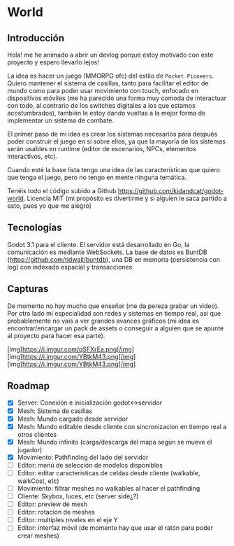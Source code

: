 # World

## Introducción

Hola! me he animado a abrir un devlog porque estoy motivado con este proyecto y espero llevarlo lejos!

La idea es hacer un juego (MMORPG ofc) del estilo de `Pocket Pioneers`. Quiero mantener el sistema de casillas, tanto para facilitar el editor de mundo como para poder usar movimiento con touch, enfocado en dispositivos móviles (me ha parecido una forma muy comoda de interactuar con todo, al contrario de los switches digitales a los que estamos acostumbrados), también le estoy dando vueltas a la mejor forma de implementar un sistema de combate.

El primer paso de mi idea es crear los sistemas necesarios para después poder construir el juego en sí sobre ellos, ya que la mayoría de los sistemas serán usables en runtime (editor de escenarios, NPCs, elementos interactivos, etc).

Cuando esté la base lista tengo una idea de las características que quiero que tenga el juego, pero no tengo en mente ninguna temática.

Tenéis todo el código subido a Github https://github.com/kidandcat/godot-world. Licencia MIT (mi propósito es divertirme y si alguien le saca partido a esto, pues yo que me alegro)

## Tecnologías

Godot 3.1 para el cliente. El servidor está desarrollado en Go, la comunicación es mediante WebSockets. La base de datos es BuntDB (https://github.com/tidwall/buntdb), una DB en memoria (persistencia con log) con indexado espacial y transacciones.

## Capturas

De momento no hay mucho que enseñar (me da pereza grabar un video). Por otro lado mi especialidad son redes y sistemas en tiempo real, asi que probablemente no vais a ver grandes avances gráficos (mi idea es encontrar/encargar un pack de assets o conseguir a alguien que se apunte al proyecto para hacer esa parte). 

[img]https://i.imgur.com/qSFXrEa.png[/img]
[img]https://i.imgur.com/YBtkM43.png[/img]
[img]https://i.imgur.com/YBtkM43.png[/img]

## Roadmap

- [x] Server: Conexión e inicialización godot<->servidor
- [x] Mesh: Sistema de casillas
- [x] Mesh: Mundo cargado desde servidor
- [x] Mesh: Mundo editable desde cliente con sincronizacion en tiempo real a otros clientes
- [x] Mesh: Mundo infinito (carga/descarga del mapa según se mueve el jugador)
- [x] Movimiento: Pathfinding del lado del servidor
- [ ] Editor: menú de selección de modelos disponibles
- [ ] Editor: editar caracteristicas de celdas desde cliente (walkable, walkCost, etc)
- [ ] Movimiento: filtrar meshes no walkables al hacer el pathfinding
- [ ] Cliente: Skybox, luces, etc (server side¿?)
- [ ] Editor: preview de mesh
- [ ] Editor: rotacion de meshes
- [ ] Editor: multiples niveles en el eje Y
- [ ] Editor: interfaz móvil (de momento hay que usar el ratón para poder crear meshes)